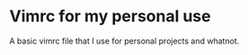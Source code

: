 Vimrc for my personal use
========================
A basic vimrc file that I use for personal projects and whatnot.
